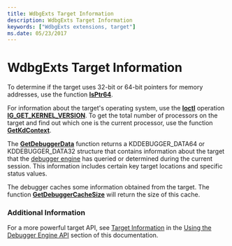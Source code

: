 ```yaml
---
title: WdbgExts Target Information
description: WdbgExts Target Information
keywords: ["WdbgExts extensions, target"]
ms.date: 05/23/2017
---
```


# WdbgExts Target Information


To determine if the target uses 32-bit or 64-bit pointers for memory addresses, use the function [**IsPtr64**](/windows-hardware/drivers/ddi/wdbgexts/nf-wdbgexts-isptr64).

For information about the target's operating system, use the [**Ioctl**](/windows-hardware/drivers/ddi/wdbgexts/nc-wdbgexts-pwindbg_ioctl_routine) operation [**IG\_GET\_KERNEL\_VERSION**](/windows-hardware/drivers/ddi/wdbgexts/ns-wdbgexts-_dbgkd_get_version64). To get the total number of processors on the target and find out which one is the current processor, use the function [**GetKdContext**](/windows-hardware/drivers/ddi/wdbgexts/nf-wdbgexts-getkdcontext).

The [**GetDebuggerData**](/windows-hardware/drivers/ddi/wdbgexts/nf-wdbgexts-getdebuggerdata) function returns a KDDEBUGGER\_DATA64 or KDDEBUGGER\_DATA32 structure that contains information about the target that the [debugger engine](introduction.md#debugger-engine) has queried or determined during the current session. This information includes certain key target locations and specific status values.

The debugger caches some information obtained from the target. The function [**GetDebuggerCacheSize**](/windows-hardware/drivers/ddi/wdbgexts/nf-wdbgexts-getdebuggercachesize) will return the size of this cache.

### <span id="additional_information"></span><span id="ADDITIONAL_INFORMATION"></span>Additional Information

For a more powerful target API, see [Target Information](target-information.md) in the [Using the Debugger Engine API](using-the-debugger-engine-api.md) section of this documentation.

 

